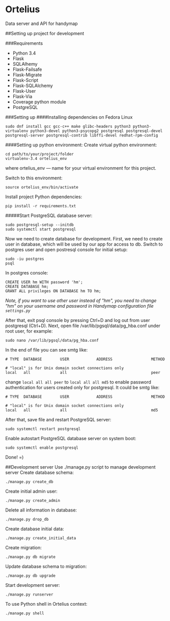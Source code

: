 # Ortelius
Data server and API for handymap

##Setting up project for development

###Requirements
* Python 3.4
* Flask
* SQLAlhemy
* Flask-Failsafe
* Flask-Migrate
* Flask-Script
* Flask-SQLAlchemy
* Flask-User
* Flask-Via
* Coverage python module
* PostgreSQL

###Setting up
####Installing dependencies on Fedora Linux
```
sudo dnf install gcc gcc-c++ make glibc-headers python3 python3-virtualenv python3-devel python3-psycopg2 postgresql postgresql-devel postgresql-server postgresql-contrib libffi-devel redhat-rpm-config
```
####Setting up python environment:
Create virtual python environment:
```
cd path/to/your/project/folder
virtualenv-3.4 ortelius_env
```
where ortelius_env — name for your virtual environment for this project.

Switch to this environment:
```
source ortelius_env/bin/activate
```

Install project Python dependencies:
```
pip install -r requirements.txt
```

#####Start PostgreSQL database server:
```
sudo postgresql-setup --initdb
sudo systemctl start postgresql
```
Now we need to create database for development.
First, we need to create user in database, which will be used by our app for access to db.
Switch to postgres user and open postresql console for initial setup:
```
sudo -iu postgres
psql
```
In postgres console:
```
CREATE USER hm WITH password 'hm';
CREATE DATABASE hm;
GRANT ALL privileges ON DATABASE hm TO hm;
```
*Note, if you want to use other user instead of "hm", you need to change "hm" on your username and password in Handymap configuration file `settings.py`*

After that, exit psql console by pressing Ctrl+D and log out from user postgresql (Ctrl+D).
Next, open file /var/lib/pgsql/data/pg_hba.conf under root user, for example:
```
sudo nano /var/lib/pgsql/data/pg_hba.conf
```
In the end of file you can see smtg like:
```
# TYPE  DATABASE        USER            ADDRESS                 METHOD

# "local" is for Unix domain socket connections only
local   all             all                                     peer
```
change `local all all peer` to `local all all md5` to enable password authentication for users created only for postgresql.
It could be smtg like:
```
# TYPE  DATABASE        USER            ADDRESS                 METHOD

# "local" is for Unix domain socket connections only
local   all             all                                     md5
```
After that, save file and restart PostgreSQL server:
```
sudo systemctl restart postgresql
```
Enable autostart PostgreSQL database server on system boot:
```
sudo systemctl enable postgresql
```
Done! =)

##Development server
Use ./manage.py script to manage development server
Create database schema:
```
./manage.py create_db
```
Create initial admin user:
```
./manage.py create_admin
```
Delete all information in database:
```
./manage.py drop_db
```
Create database initial data:
```
./manage.py create_initial_data
```
Create migration:
```
./manage.py db migrate
```
Update database schema to migration:
```
./manage.py db upgrade
```
Start development server:
```
./manage.py runserver
```
To use Python shell in Ortelius context:
```
./manage.py shell
```
